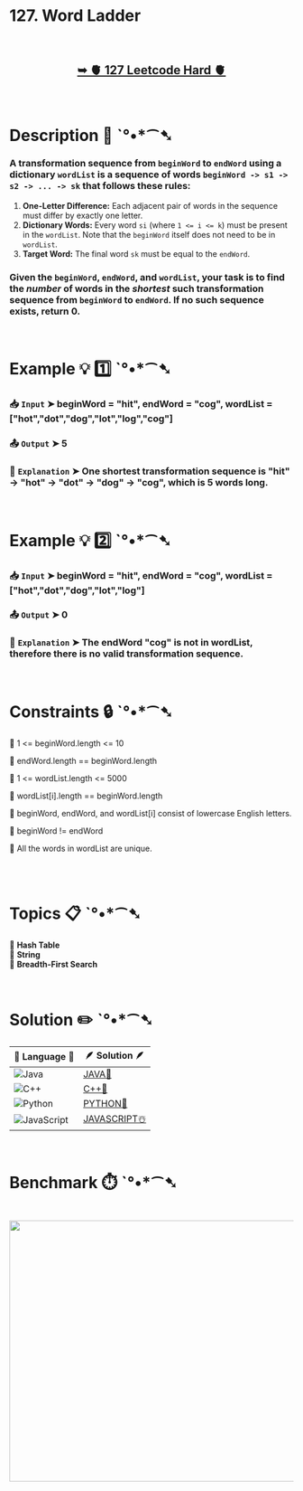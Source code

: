 # 127. Word Ladder

</br>

<h2 align="center"> 

<a href="https://leetcode.com/problems/word-ladder/description/"><strong>➥ 🫀 127 Leetcode Hard 🫀 </strong></a>
</h2>

</br>

# Description 📜 ˋ°•*⁀➷

### A transformation sequence from `beginWord` to `endWord` using a dictionary `wordList` is a sequence of words `beginWord -> s1 -> s2 -> ... -> sk` that follows these rules:

1. **One-Letter Difference:** Each adjacent pair of words in the sequence must differ by exactly one letter.
2. **Dictionary Words:** Every word `si` (where `1 <= i <= k`) must be present in the `wordList`. Note that the `beginWord` itself does not need to be in `wordList`.
3. **Target Word:** The final word `sk` must be equal to the `endWord`.

### Given the `beginWord`, `endWord`, and `wordList`, your task is to find the *number* of words in the *shortest* such transformation sequence from `beginWord` to `endWord`. If no such sequence exists, return 0.

</br>

# Example 💡 1️⃣ ˋ°•*⁀➷

  ### 📥 `Input`  ➤ beginWord = "hit", endWord = "cog", wordList = ["hot","dot","dog","lot","log","cog"]

  ### 📤 `Output`  ➤ 5

  ### 🔦 `Explanation`  ➤ One shortest transformation sequence is "hit" -> "hot" -> "dot" -> "dog" -> "cog", which is 5 words long.

</br>

# Example 💡 2️⃣ ˋ°•*⁀➷

  ### 📥 `Input` ➤ beginWord = "hit", endWord = "cog", wordList = ["hot","dot","dog","lot","log"]

  ### 📤 `Output`  ➤ 0

  ### 🔦 `Explanation` ➤ The endWord "cog" is not in wordList, therefore there is no valid transformation sequence.

</br>

# Constraints 🔒 ˋ°•*⁀➷

🔹 1 <= beginWord.length <= 10 </br>

🔹 endWord.length == beginWord.length </br>

🔹 1 <= wordList.length <= 5000 </br>

🔹 wordList[i].length == beginWord.length </br>

🔹 beginWord, endWord, and wordList[i] consist of lowercase English letters. </br>

🔹 beginWord != endWord </br>

🔹 All the words in wordList are unique. </br>

</br>

</br>

# Topics 📋 ˋ°•*⁀➷

🔸 **Hash Table**  </br>
🔸 **String**  </br>
🔸 **Breadth-First Search**  </br>

</br>

# Solution ✏️ ˋ°•*⁀➷

| 📒 Language 📒  | 🪶 Solution 🪶 |
| ------------- | ------------- |
|  ![Java](https://img.shields.io/badge/java-%23ED8B00.svg?style=for-the-badge&logo=openjdk&logoColor=white)  | [JAVA🍁]() |
|  ![C++](https://img.shields.io/badge/c++-%2300599C.svg?style=for-the-badge&logo=c%2B%2B&logoColor=white)  | [C++🎲]()  |
|  ![Python](https://img.shields.io/badge/python-3670A0?style=for-the-badge&logo=python&logoColor=ffdd54)    | [PYTHON🍰]() |
| ![JavaScript](https://img.shields.io/badge/javascript-%23323330.svg?style=for-the-badge&logo=javascript&logoColor=%23F7DF1E)   | [JAVASCRIPT☃️]() |

</br>

# Benchmark ⏱️ ˋ°•*⁀➷

<h1  align="center" >

<img src ="https://github.com/user-attachments/assets/0462ecb0-854c-4cee-8abd-629efc739e8e" width = "700px" height="462px" />

</h1>
